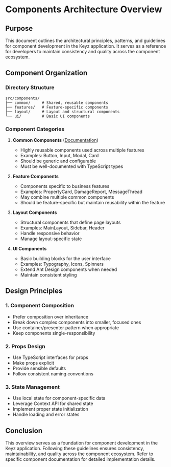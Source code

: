 # Components Architecture Overview

## Purpose
This document outlines the architectural principles, patterns, and guidelines for component development in the Keyz application. It serves as a reference for developers to maintain consistency and quality across the component ecosystem.

## Component Organization

### Directory Structure
```
src/components/
├── common/     # Shared, reusable components
├── features/   # Feature-specific components
├── layout/     # Layout and structural components
└── ui/         # Basic UI components
```

### Component Categories

1. **Common Components** ([Documentation](./common/index.md))
   - Highly reusable components used across multiple features
   - Examples: Button, Input, Modal, Card
   - Should be generic and configurable
   - Must be well-documented with TypeScript types

2. **Feature Components**
   - Components specific to business features
   - Examples: PropertyCard, DamageReport, MessageThread
   - May combine multiple common components
   - Should be feature-specific but maintain reusability within the feature

3. **Layout Components**
   - Structural components that define page layouts
   - Examples: MainLayout, Sidebar, Header
   - Handle responsive behavior
   - Manage layout-specific state

4. **UI Components**
   - Basic building blocks for the user interface
   - Examples: Typography, Icons, Spinners
   - Extend Ant Design components when needed
   - Maintain consistent styling

## Design Principles

### 1. Component Composition
- Prefer composition over inheritance
- Break down complex components into smaller, focused ones
- Use container/presenter pattern when appropriate
- Keep components single-responsibility

### 2. Props Design
- Use TypeScript interfaces for props
- Make props explicit
- Provide sensible defaults
- Follow consistent naming conventions

### 3. State Management
- Use local state for component-specific data
- Leverage Context API for shared state
- Implement proper state initialization
- Handle loading and error states

## Conclusion

This overview serves as a foundation for component development in the Keyz application. Following these guidelines ensures consistency, maintainability, and quality across the component ecosystem. Refer to specific component documentation for detailed implementation details. 
